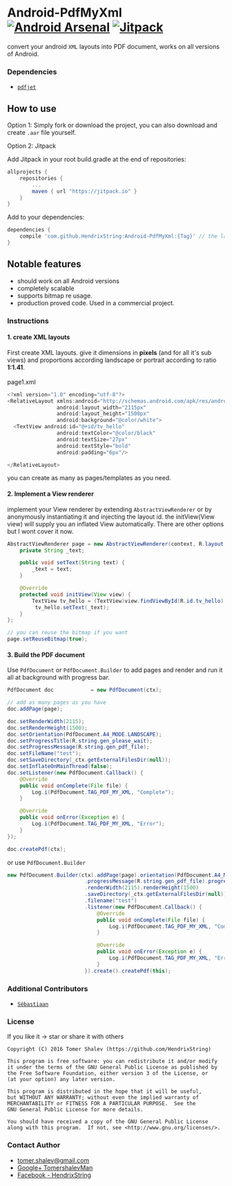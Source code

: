 # Android-PdfMyXml [![Android Arsenal](https://img.shields.io/badge/Android%20Arsenal-Android--PdfMyXml-green.svg?style=flat)](https://android-arsenal.com/details/1/2297) [![Jitpack](https://jitpack.io/v/HendrixString/Android-PdfMyXml.svg)](https://jitpack.io/#HendrixString/Android-PdfMyXml)
convert your android `XML` layouts into PDF document, works on all versions of Android.

### Dependencies
* [`pdfjet`](https://github.com/soster/pdfjet)

## How to use

Option 1: Simply fork or download the project, you can also download and create `.aar` file yourself.

Option 2: Jitpack

Add Jitpack in your root build.gradle at the end of repositories:
```groovy
allprojects {
    repositories {
        ...
        maven { url "https://jitpack.io" }
    }
}
```

Add to your dependencies:

```groovy
dependencies {
    compile 'com.github.HendrixString:Android-PdfMyXml:{Tag}' // the latest version is "v1.0.1"
}
```

## Notable features
* should work on all Android versions
* completely scalable
* supports bitmap re usage.
* production proved code. Used in a commercial project.

### Instructions
#### 1. create XML layouts
First create XML layouts. give it dimensions in **pixels** (and for all it's sub views) and proportions according landscape or portrait according to ratio **1:1.41**.<br/><br/>
page1.xml
```java
<?xml version="1.0" encoding="utf-8"?>
<RelativeLayout xmlns:android="http://schemas.android.com/apk/res/android"
                android:layout_width="2115px"
                android:layout_height="1500px"
                android:background="@color/white">
  <TextView android:id="@+id/tv_hello"
                android:textColor="@color/black"
                android:textSize="27px"
                android:textStyle="bold"
                android:padding="6px"/>

</RelativeLayout>
```

you can create as many as pages/templates as you need.

#### 2. Implement a View renderer
implement your View renderer by extending `AbstractViewRenderer` or by anonymously instantiating it and injecting the layout id. the initView(View view) will supply you an inflated View automatically. There are other options but I wont cover it now.
```java
AbstractViewRenderer page = new AbstractViewRenderer(context, R.layout.page1) {
    private String _text;

    public void setText(String text) {
        _text = text;
    }

    @Override
    protected void initView(View view) {
        TextView tv_hello = (TextView)view.findViewById(R.id.tv_hello);
         tv_hello.setText(_text);
    }
};

// you can reuse the bitmap if you want
page.setReuseBitmap(true);

```

#### 3. Build the PDF document
Use `PdfDocument` or `PdfDocument.Builder` to add pages and render and run it all at background with progress bar.
```java
PdfDocument doc            = new PdfDocument(ctx);

// add as many pages as you have
doc.addPage(page);

doc.setRenderWidth(2115);
doc.setRenderHeight(1500);
doc.setOrientation(PdfDocument.A4_MODE.LANDSCAPE);
doc.setProgressTitle(R.string.gen_please_wait);
doc.setProgressMessage(R.string.gen_pdf_file);
doc.setFileName("test");
doc.setSaveDirectory(_ctx.getExternalFilesDir(null));
doc.setInflateOnMainThread(false);
doc.setListener(new PdfDocument.Callback() {
    @Override
    public void onComplete(File file) {
        Log.i(PdfDocument.TAG_PDF_MY_XML, "Complete");
    }

    @Override
    public void onError(Exception e) {
        Log.i(PdfDocument.TAG_PDF_MY_XML, "Error");
    }
});

doc.createPdf(ctx);

```

or use `PdfDocument.Builder`
```java
new PdfDocument.Builder(ctx).addPage(page).orientation(PdfDocument.A4_MODE.LANDSCAPE)
                         .progressMessage(R.string.gen_pdf_file).progressTitle(R.string.gen_please_wait)
                         .renderWidth(2115).renderHeight(1500)
                         .saveDirectory(_ctx.getExternalFilesDir(null))
                         .filename("test")
                         .listener(new PdfDocument.Callback() {
                             @Override
                             public void onComplete(File file) {
                                 Log.i(PdfDocument.TAG_PDF_MY_XML, "Complete");
                             }

                             @Override
                             public void onError(Exception e) {
                                 Log.i(PdfDocument.TAG_PDF_MY_XML, "Error");
                             }
                         }).create().createPdf(this);
```

### Additional Contributors
* [`Sébastiaan`](https://github.com/se-bastiaan)

### License
If you like it -> star or share it with others

```
Copyright (C) 2016 Tomer Shalev (https://github.com/HendrixString)  

This program is free software: you can redistribute it and/or modify
it under the terms of the GNU General Public License as published by
the Free Software Foundation, either version 3 of the License, or
(at your option) any later version.

This program is distributed in the hope that it will be useful,
but WITHOUT ANY WARRANTY; without even the implied warranty of
MERCHANTABILITY or FITNESS FOR A PARTICULAR PURPOSE.  See the
GNU General Public License for more details.

You should have received a copy of the GNU General Public License
along with this program.  If not, see <http://www.gnu.org/licenses/>.
```

### Contact Author
* [tomer.shalev@gmail.com](tomer.shalev@gmail.com)
* [Google+ TomershalevMan](https://plus.google.com/+TomershalevMan/about)
* [Facebook - HendrixString](https://www.facebook.com/HendrixString)
